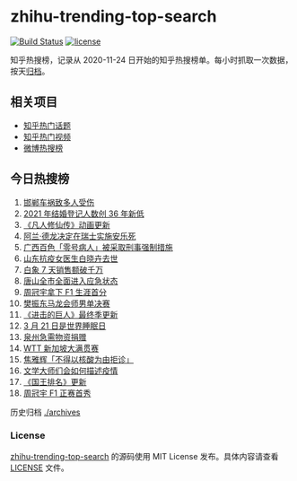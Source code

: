 # zhihu-trending-top-search

[![Build Status](https://github.com/justjavac/zhihu-trending-top-search/workflows/ci/badge.svg?branch=main)](https://github.com/justjavac/zhihu-trending-top-search/actions)
[![license](https://img.shields.io/github/license/justjavac/zhihu-trending-top-search)](https://github.com/justjavac/zhihu-trending-top-search/blob/main/LICENSE)

知乎热搜榜，记录从 2020-11-24 日开始的知乎热搜榜单。每小时抓取一次数据，按天[归档](./archives)。

## 相关项目

- [知乎热门话题](https://github.com/justjavac/zhihu-trending-hot-questions)
- [知乎热门视频](https://github.com/justjavac/zhihu-trending-hot-video)
- [微博热搜榜](https://github.com/justjavac/weibo-trending-hot-search)

## 今日热搜榜

<!-- BEGIN -->
<!-- 最后更新时间 Mon Mar 21 2022 14:18:16 GMT+0800 (China Standard Time) -->

1. [邯郸车祸致多人受伤](https://www.zhihu.com/search?q=邯郸车祸)
1. [2021 年结婚登记人数创 36 年新低](https://www.zhihu.com/search?q=2021年结婚登记人数)
1. [《凡人修仙传》动画更新](https://www.zhihu.com/search?q=凡人修仙传)
1. [阿兰·德龙决定在瑞士实施安乐死](https://www.zhihu.com/search?q=阿兰德龙安乐死)
1. [广西百色「零号病人」被采取刑事强制措施](https://www.zhihu.com/search?q=百色零号病人)
1. [山东抗疫女医生白晓卉去世](https://www.zhihu.com/search?q=白晓卉)
1. [白象 7 天销售额破千万](https://www.zhihu.com/search?q=白象销售额)
1. [唐山全市全面进入应急状态](https://www.zhihu.com/search?q=唐山进入应急状态)
1. [周冠宇拿下 F1 生涯首分](https://www.zhihu.com/search?q=周冠宇)
1. [樊振东马龙会师男单决赛](https://www.zhihu.com/search?q=樊振东)
1. [《进击的巨人》最终季更新](https://www.zhihu.com/search?q=进击的巨人)
1. [3 月 21 日是世界睡眠日](https://www.zhihu.com/search?q=世界睡眠日)
1. [泉州急需物资捐赠](https://www.zhihu.com/search?q=泉州疫情)
1. [WTT 新加坡大满贯赛](https://www.zhihu.com/search?q=WTT)
1. [焦雅辉「不得以核酸为由拒诊」](https://www.zhihu.com/search?q=不得以核酸为由拒诊)
1. [文学大师们会如何描述疫情](https://www.zhihu.com/search?q=疫情文学)
1. [《国王排名》更新](https://www.zhihu.com/search?q=国王排名)
1. [周冠宇 F1 正赛首秀](https://www.zhihu.com/search?q=周冠宇)

<!-- END -->

历史归档 [./archives](./archives)

### License

[zhihu-trending-top-search](https://github.com/justjavac/zhihu-trending-top-search)
的源码使用 MIT License 发布。具体内容请查看 [LICENSE](./LICENSE) 文件。
